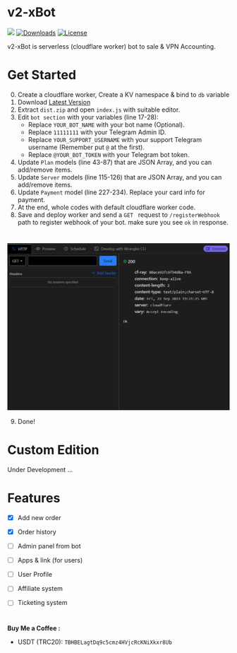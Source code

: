 # v2-xBot

[![](https://img.shields.io/github/v/release/javadib/v2-xbot.svg)](https://github.com/javadib/v2-xbot/releases)
[![Downloads](https://img.shields.io/github/downloads/javadib/v2-xbot/total.svg)](#)
[![License](https://img.shields.io/badge/license-GPL%20V3-blue.svg?longCache=true)](https://www.gnu.org/licenses/gpl-3.0.en.html)

v2-xBot is serverless (cloudflare worker) bot to sale & VPN Accounting.

# Get Started
0) Create a cloudflare worker, Create a KV namespace & bind to `db` variable
1) Download [Latest Version](https://github.com/javadib/v2-xbot/releases/latest/download/dist.zip)
2) Extract `dist.zip` and open `index.js` with suitable editor.
3) Edit `bot section` with your variables (line 17-28):
   - Replace `YOUR_BOT_NAME` with your bot name (Optional).
   - Replace `11111111` with your Telegram Admin ID.
   - Replace `YOUR_SUPPORT_USERNAME` with your support Telegram username (Remember put `@` at the first).
   - Replace `@YOUR_BOT_TOKEN` with your Telegram bot token.
4) Update `Plan` models (line 43-87) that are JSON Array, and you can add/remove items. 
5) Update `Server` models (line 115-126) that are JSON Array, and you can add/remove items.
6) Update `Payment` model (line 227-234). Replace your card info for payment. 
7) At the end, whole codes with default cloudflare worker code.
8) Save and deploy worker and send a `GET ` request to `/registerWebhook` path to register webhook of your bot. make sure you see `ok` in response.
#
![1](./docs/images/register-result.png)

9) Done!
#




# Custom Edition
Under Development ...
#

# Features
- [x] Add new order
- [x] Order history
- [ ] Admin panel from bot
- [ ] Apps & link (for users) 
- [ ] User Profile 
- [ ] Affiliate system
- [ ] Ticketing system





#

**Buy Me a Coffee :**
- USDT (TRC20): `TBHBELagtDq9c5cmz4HVjcRcKNiXkxr8Ub`
